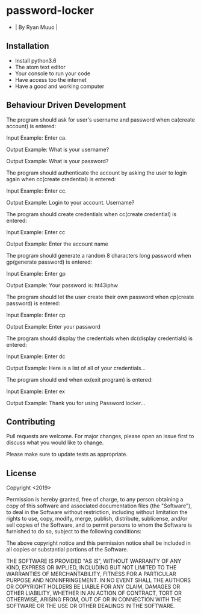 # password-locker

* | By  Ryan Muuo |

## Installation

* Install python3.6
* The atom text editor
* Your console to run your code
* Have access too the internet
* Have a good and working computer


## Behaviour Driven Development

The program should ask for user's username and password when ca(create account) is entered:

Input Example: Enter ca.

Output Example: What is your username?

Output Example: What is your password?

The program should authenticate the account by asking the user to login again when cc(create credential) is entered:

Input Example: Enter cc.

Output Example: Login to your account. Username?

The program should create credentials when cc(create credential) is entered:

Input Example: Enter cc

Output Example: Enter the account name

The program should generate a random 8 characters long password when gp(generate password) is entered:

Input Example: Enter gp

Output Example: Your password is: ht43iphw

The program should let the user create their own password when cp(create password) is entered:

Input Example: Enter cp

Output Example: Enter your password

The program should display the credentials when dc(display credentials) is entered:

Input Example: Enter dc

Output Example: Here is a list of all of your credentials...

The program should end when ex(exit program) is entered:

Input Example: Enter ex

Output Example: Thank you for using Password locker...

## Contributing
Pull requests are welcome. For major changes, please open an issue first to discuss what you would like to change.

Please make sure to update tests as appropriate.

## License
Copyright <2019> <Ryan Muuo>

Permission is hereby granted, free of charge, to any person obtaining a copy of this software and associated documentation files (the "Software"), to deal in the Software without restriction, including without limitation the rights to use, copy, modify, merge, publish, distribute, sublicense, and/or sell copies of the Software, and to permit persons to whom the Software is furnished to do so, subject to the following conditions:

The above copyright notice and this permission notice shall be included in all copies or substantial portions of the Software.

THE SOFTWARE IS PROVIDED "AS IS", WITHOUT WARRANTY OF ANY KIND, EXPRESS OR IMPLIED, INCLUDING BUT NOT LIMITED TO THE WARRANTIES OF MERCHANTABILITY, FITNESS FOR A PARTICULAR PURPOSE AND NONINFRINGEMENT. IN NO EVENT SHALL THE AUTHORS OR COPYRIGHT HOLDERS BE LIABLE FOR ANY CLAIM, DAMAGES OR OTHER LIABILITY, WHETHER IN AN ACTION OF CONTRACT, TORT OR OTHERWISE, ARISING FROM, OUT OF OR IN CONNECTION WITH THE SOFTWARE OR THE USE OR OTHER DEALINGS IN THE SOFTWARE.

